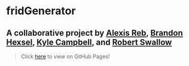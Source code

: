 # fridGenerator

## A collaborative project by [Alexis Reb](https://github.com/lexyrebster), [Brandon Hexsel](https://github.com/b-hexsoul), [Kyle Campbell](https://github.com/campbell-jk), and [Robert Swallow](https://github.com/rjswallow)

> Click [here](https://b-hexsoul.github.io/fridGenerator/) to view on GitHub Pages!